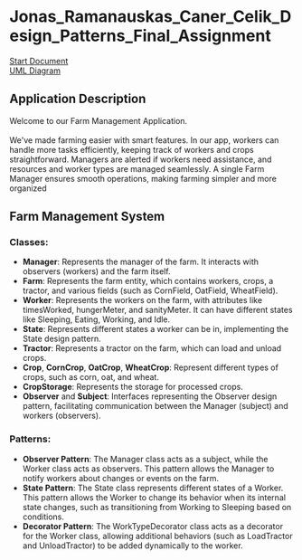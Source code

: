 # Jonas_Ramanauskas_Caner_Celik_Design_Patterns_Final_Assignment

[Start Document](DesignPatterns2024_StartDocument.pdf)
<br>
[UML Diagram](UML_Final.png)

## Application Description

Welcome to our Farm Management Application. 
<br>
<br>
We've made farming easier with smart features. In our app, workers can handle more tasks efficiently, keeping track of workers and crops straightforward. Managers are alerted if workers need assistance, and resources and worker types are managed seamlessly. A single Farm Manager ensures smooth operations, making farming simpler and more organized

## Farm Management System

### Classes:

- **Manager**: Represents the manager of the farm. It interacts with observers (workers) and the farm itself.
- **Farm**: Represents the farm entity, which contains workers, crops, a tractor, and various fields (such as CornField, OatField, WheatField).
- **Worker**: Represents the workers on the farm, with attributes like timesWorked, hungerMeter, and sanityMeter. It can have different states like Sleeping, Eating, Working, and Idle.
- **State**: Represents different states a worker can be in, implementing the State design pattern.
- **Tractor**: Represents a tractor on the farm, which can load and unload crops.
- **Crop**, **CornCrop**, **OatCrop**, **WheatCrop**: Represent different types of crops, such as corn, oat, and wheat.
- **CropStorage**: Represents the storage for processed crops.
- **Observer** and **Subject**: Interfaces representing the Observer design pattern, facilitating communication between the Manager (subject) and workers (observers).

### Patterns:

- **Observer Pattern**: The Manager class acts as a subject, while the Worker class acts as observers. This pattern allows the Manager to notify workers about changes or events on the farm.
- **State Pattern**: The State class represents different states of a Worker. This pattern allows the Worker to change its behavior when its internal state changes, such as transitioning from Working to Sleeping based on conditions.
- **Decorator Pattern**: The WorkTypeDecorator class acts as a decorator for the Worker class, allowing additional behaviors (such as LoadTractor and UnloadTractor) to be added dynamically to the worker.


